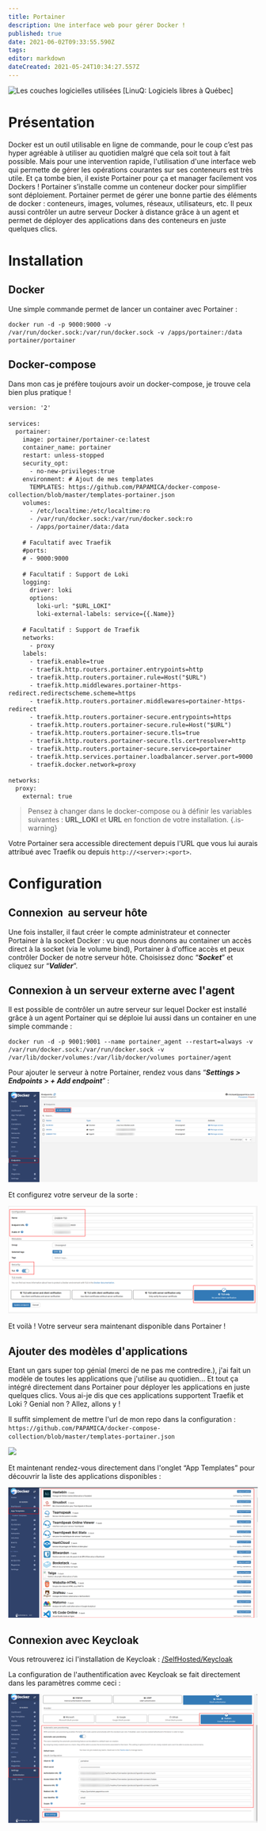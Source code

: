 ```yaml
---
title: Portainer
description: Une interface web pour gérer Docker !
published: true
date: 2021-06-02T09:33:55.590Z
tags: 
editor: markdown
dateCreated: 2021-05-24T10:34:27.557Z
---
```


![Les couches logicielles utilisées [LinuQ: Logiciels libres à Québec]](https://linuq.org/_media/projets/portainer_io.png)

# Présentation

Docker est un outil utilisable en ligne de commande, pour le coup c’est pas hyper agréable à utiliser au quotidien malgré que cela soit tout à fait possible. Mais pour une intervention rapide, l'utilisation d'une interface web qui permette de gérer les opérations courantes sur ses conteneurs est très utile. Et ça tombe bien, il existe Portainer pour ça et manager facilement vos Dockers ! Portainer s’installe comme un conteneur docker pour simplifier sont déploiement. Portainer permet de gérer une bonne partie des éléments de docker : conteneurs, images, volumes, réseaux, utilisateurs, etc. Il peux aussi contrôler un autre serveur Docker à distance grâce à un agent et permet de déployer des applications dans des conteneurs en juste quelques clics.

# Installation

## Docker

Une simple commande permet de lancer un container avec Portainer : 

```plaintext
docker run -d -p 9000:9000 -v /var/run/docker.sock:/var/run/docker.sock -v /apps/portainer:/data portainer/portainer
```

## Docker-compose

Dans mon cas je préfère toujours avoir un docker-compose, je trouve cela bien plus pratique !

```plaintext
version: '2'
  
services:
  portainer:
    image: portainer/portainer-ce:latest
    container_name: portainer
    restart: unless-stopped
    security_opt:
      - no-new-privileges:true
    environment: # Ajout de mes templates
      TEMPLATES: https://github.com/PAPAMICA/docker-compose-collection/blob/master/templates-portainer.json
    volumes:
      - /etc/localtime:/etc/localtime:ro
      - /var/run/docker.sock:/var/run/docker.sock:ro
      - /apps/portainer/data:/data
      
    # Facultatif avec Traefik  
    #ports:
    # - 9000:9000
    
    # Facultatif : Support de Loki
    logging:
      driver: loki
      options:
        loki-url: "$URL_LOKI"
        loki-external-labels: service={{.Name}}
    
    # Facultatif : Support de Traefik
    networks:
      - proxy  
    labels:
      - traefik.enable=true
      - traefik.http.routers.portainer.entrypoints=http
      - traefik.http.routers.portainer.rule=Host("$URL")
      - traefik.http.middlewares.portainer-https-redirect.redirectscheme.scheme=https
      - traefik.http.routers.portainer.middlewares=portainer-https-redirect
      - traefik.http.routers.portainer-secure.entrypoints=https
      - traefik.http.routers.portainer-secure.rule=Host("$URL")
      - traefik.http.routers.portainer-secure.tls=true
      - traefik.http.routers.portainer-secure.tls.certresolver=http
      - traefik.http.routers.portainer-secure.service=portainer
      - traefik.http.services.portainer.loadbalancer.server.port=9000
      - traefik.docker.network=proxy
    
networks:
  proxy:
    external: true
```

> Pensez à changer dans le docker-compose ou à définir les variables suivantes : **URL_LOKI** et **URL** en fonction de votre installation.
{.is-warning}


Votre Portainer sera accessible directement depuis l'URL que vous lui aurais attribué avec Traefik ou depuis `http://<server>:<port>`.

# Configuration

## Connexion  au serveur hôte

Une fois installer, il faut créer le compte administrateur et connecter Portainer à la socket Docker : vu que nous donnons au container un accès direct à la socket (via le volume bind), Portainer à d'office accès et peux contrôler Docker de notre serveur hôte. Choisissez donc “***Socket***” et cliquez sur “***Valider***”.

## Connexion à un serveur externe avec l'agent

Il est possible de contrôler un autre serveur sur lequel Docker est installé grâce à un agent Portainer qui se déploie lui aussi dans un container en une simple commande :

```plaintext
docker run -d -p 9001:9001 --name portainer_agent --restart=always -v /var/run/docker.sock:/var/run/docker.sock -v /var/lib/docker/volumes:/var/lib/docker/volumes portainer/agent
```

Pour ajouter le serveur à notre Portainer, rendez vous dans “***Settings > Endpoints > + Add endpoint***” :

![](/images/image_2021-05-03_213224.png)

Et configurez votre serveur de la sorte : 

![](/images/image_2021-05-03_213454.png)

Et voilà ! Votre serveur sera maintenant disponible dans Portainer !

## Ajouter des modèles d'applications

Etant un gars super top génial (merci de ne pas me contredire.), j'ai fait un modèle de toutes les applications que j'utilise au quotidien… Et tout ça intégré directement dans Portainer pour déployer les applications en juste quelques clics. Vous ai-je dis que ces applications supportent Traefik et Loki ? Genial non ? Allez, allons y !

Il suffit simplement de mettre l'url de mon repo dans la configuration : `https://github.com/PAPAMICA/docker-compose-collection/blob/master/templates-portainer.json`

![](https://camo.githubusercontent.com/576de2c1f125016f37a6ddfb36546e78cfb49cd8a61ce8c156e329c723c424f0/68747470733a2f2f692e696d6775722e636f6d2f4d34397373434e2e706e67)

Et maintenant rendez-vous directement dans l'onglet “App Templates” pour découvrir la liste des applications disponibles :

![](/images/image_2021-05-03_211850.png)

## Connexion avec Keycloak

Vous retrouverez ici l'installation de Keycloak : [/SelfHosted/Keycloak](/SelfHosted/Keycloak)

La configuration de l'authentification avec Keycloak se fait directement dans les paramètres comme ceci :

![](/images/image_2021-05-03_212514.png)